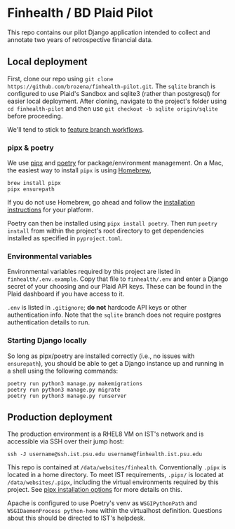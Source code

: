 # Finhealth / BD Plaid Pilot

This repo contains our pilot Django application intended to collect and annotate two years of retrospective financial data.

## Local deployment


First, clone our repo using `git clone https://github.com/brozena/finhealth-pilot.git`. The `sqlite` branch is configured to use Plaid's Sandbox and  sqlite3 (rather than postgresql) for easier local deployment. After cloning, navigate to the project's folder using `cd finhealth-pilot` and then use `git checkout -b sqlite origin/sqlite` before proceeding.

We'll tend to stick to [feature branch workflows](https://www.atlassian.com/git/tutorials/comparing-workflows/feature-branch-workflow).

### pipx & poetry

We use [pipx](https://pipx.pypa.io/stable/) and [poetry](https://python-poetry.org/) for package/environment management. On a Mac, the easiest way to install `pipx` is using [Homebrew](https://brew.sh),

```
brew install pipx
pipx ensurepath
```

If you do not use Homebrew, go ahead and follow the [installation instructions](https://pipx.pypa.io/stable/) for your platform.

Poetry can then be installed using `pipx install poetry`. Then run `poetry install` from within the project's root directory to get dependencies installed as specified in `pyproject.toml`.

### Environmental variables

Environmental variables required by this project are listed in `finhealth/.env.example`. Copy that file to `finhealth/.env` and enter a Django secret of your choosing and our Plaid API keys. These can be found in the Plaid dashboard if you have access to it. 

`.env` is listed in `.gitignore`; **do not** hardcode API keys or other authentication info. Note that the `sqlite` branch does not require postgres authentication details to run. 

### Starting Django locally

So long as pipx/poetry are installed correctly (i.e., no issues with `ensurepath`), you should be able to get a Django instance up and running in a shell using the following commands:

```
poetry run python3 manage.py makemigrations
poetry run python3 manage.py migrate
poetry run python3 manage.py runserver
``` 

## Production deployment

The production environment is a RHEL8 VM on IST's network and is accessible via SSH over their jump host:

```
ssh -J username@ssh.ist.psu.edu username@finhealth.ist.psu.edu
```

This repo is contained at `/data/websites/finhealth`. Conventionally `.pipx` is located in a home directory. To meet IST requirements, `.pipx/` is located at `/data/websites/.pipx`, including the virtual environments required by this project. See [pipx installation options](https://pipx.pypa.io/stable/installation/#installation-options) for more details on this.

Apache is configured to use Poetry's venv as `WSGIPythonPath` and `WSGIDaemonProcess python-home` within the virtualhost definition. Questions about this should be directed to IST's helpdesk.
